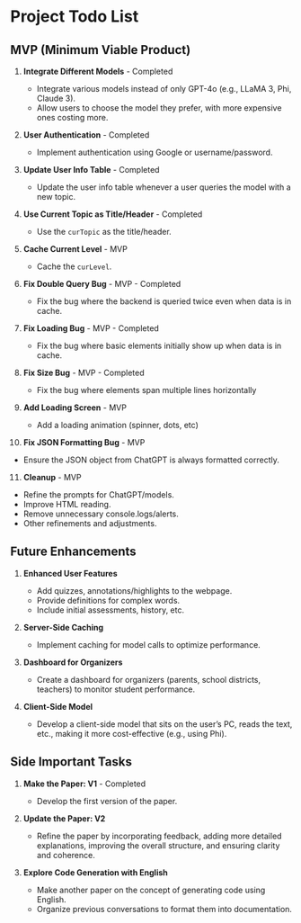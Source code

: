 # Project Todo List

## MVP (Minimum Viable Product)

1. **Integrate Different Models** - Completed
   - Integrate various models instead of only GPT-4o (e.g., LLaMA 3, Phi, Claude 3).
   - Allow users to choose the model they prefer, with more expensive ones costing more.

2. **User Authentication** - Completed
   - Implement authentication using Google or username/password.

3. **Update User Info Table** - Completed
   - Update the user info table whenever a user queries the model with a new topic.

4. **Use Current Topic as Title/Header** - Completed
   - Use the `curTopic` as the title/header.

5. **Cache Current Level** - MVP
   - Cache the `curLevel`.

6. **Fix Double Query Bug** - MVP - Completed
   - Fix the bug where the backend is queried twice even when data is in cache.

7. **Fix Loading Bug** - MVP - Completed
   - Fix the bug where basic elements initially show up when data is in cache.

8. **Fix Size Bug** - MVP - Completed
   - Fix the bug where elements span multiple lines horizontally

9. **Add Loading Screen** - MVP
   - Add a loading animation (spinner, dots, etc)

10. **Fix JSON Formatting Bug** - MVP
   - Ensure the JSON object from ChatGPT is always formatted correctly.

11. **Cleanup** - MVP
   - Refine the prompts for ChatGPT/models.
   - Improve HTML reading.
   - Remove unnecessary console.logs/alerts.
   - Other refinements and adjustments.

## Future Enhancements

1. **Enhanced User Features**
   - Add quizzes, annotations/highlights to the webpage.
   - Provide definitions for complex words.
   - Include initial assessments, history, etc.

2. **Server-Side Caching**
   - Implement caching for model calls to optimize performance.

3. **Dashboard for Organizers**
   - Create a dashboard for organizers (parents, school districts, teachers) to monitor student performance.

4. **Client-Side Model**
   - Develop a client-side model that sits on the user’s PC, reads the text, etc., making it more cost-effective (e.g., using Phi).

## Side Important Tasks

1. **Make the Paper: V1** - Completed
   - Develop the first version of the paper.

2. **Update the Paper: V2**
   - Refine the paper by incorporating feedback, adding more detailed explanations, improving the overall structure, and ensuring clarity and coherence.

3. **Explore Code Generation with English**
   - Make another paper on the concept of generating code using English.
   - Organize previous conversations to format them into documentation.